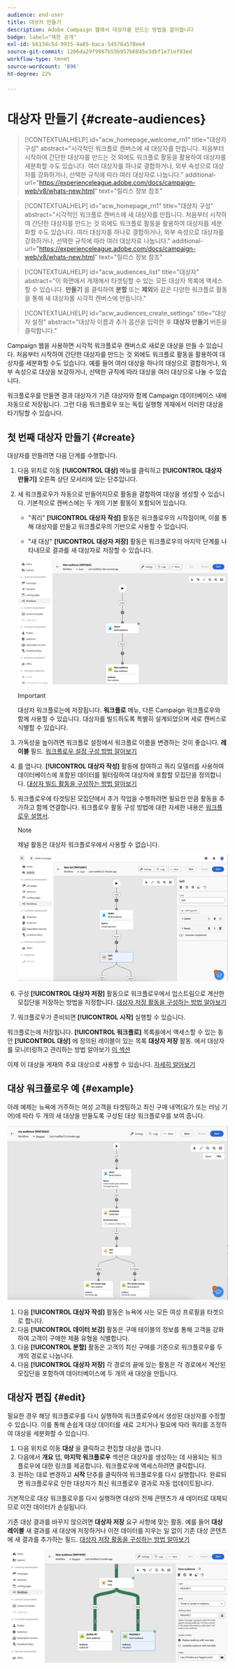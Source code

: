 ```yaml
---
audience: end-user
title: 대상자 만들기
description: Adobe Campaign 웹에서 대상자를 만드는 방법을 알아봅니다
badge: label="제한 공개"
exl-id: b6134c5d-9915-4a85-baca-54578a570ee4
source-git-commit: 1206da29f9987b55b957b6845e3dbf1e71ef03ed
workflow-type: tm+mt
source-wordcount: '896'
ht-degree: 22%

---
```


# 대상자 만들기 {#create-audiences}

>[!CONTEXTUALHELP]
>id="acw_homepage_welcome_rn1"
>title="대상자 구성"
>abstract="시각적인 워크플로 캔버스에 새 대상자를 만듭니다. 처음부터 시작하여 간단한 대상자를 만드는 것 외에도 워크플로 활동을 활용하여 대상자를 세분화할 수도 있습니다. 여러 대상자를 하나로 결합하거나, 외부 속성으로 대상자를 강화하거나, 선택한 규칙에 따라 여러 대상자로 나눕니다."
>additional-url="https://experienceleague.adobe.com/docs/campaign-web/v8/whats-new.html" text="릴리스 정보 참조"

<!--TO REMOVE BELOW-->

>[!CONTEXTUALHELP]
>id="acw_homepage_rn1"
>title="대상자 구성"
>abstract="시각적인 워크플로 캔버스에 새 대상자를 만듭니다. 처음부터 시작하여 간단한 대상자를 만드는 것 외에도 워크플로 활동을 활용하여 대상자를 세분화할 수도 있습니다. 여러 대상자를 하나로 결합하거나, 외부 속성으로 대상자를 강화하거나, 선택한 규칙에 따라 여러 대상자로 나눕니다."
>additional-url="https://experienceleague.adobe.com/docs/campaign-web/v8/whats-new.html" text="릴리스 정보 참조"

<!--TO REMOVE ABOVE-->

>[!CONTEXTUALHELP]
>id="acw_audiences_list"
>title="대상자"
>abstract="이 화면에서 게재에서 타겟팅할 수 있는 모든 대상자 목록에 액세스할 수 있습니다. **만들기** 를 클릭하여 **분할** 또는 **제외**&#x200B;와 같은 다양한 워크플로 활동을 통해 새 대상자를 시각적 캔버스에 만듭니다."

>[!CONTEXTUALHELP]
>id="acw_audiences_create_settings"
>title="대상자 설정"
>abstract="대상자 이름과 추가 옵션을 입력한 후 **대상자 만들기** 버튼을 클릭합니다."

Campaign 웹을 사용하면 시각적 워크플로우 캔버스로 새로운 대상을 만들 수 있습니다. 처음부터 시작하여 간단한 대상자를 만드는 것 외에도 워크플로 활동을 활용하여 대상자를 세분화할 수도 있습니다. 예를 들어 여러 대상을 하나의 대상으로 결합하거나, 외부 속성으로 대상을 보강하거나, 선택한 규칙에 따라 대상을 여러 대상으로 나눌 수 있습니다.

워크플로우를 만들면 결과 대상자가 기존 대상자와 함께 Campaign 데이터베이스 내에 자동으로 저장됩니다. 그런 다음 워크플로우 또는 독립 실행형 게재에서 이러한 대상을 타기팅할 수 있습니다.

## 첫 번째 대상자 만들기 {#create}

대상자를 만들려면 다음 단계를 수행합니다.

1. 다음 위치로 이동 **[!UICONTROL 대상]** 메뉴를 클릭하고 **[!UICONTROL 대상자 만들기]** 오른쪽 상단 모서리에 있는 단추입니다.

1. 새 워크플로우가 자동으로 만들어지므로 활동을 결합하여 대상을 생성할 수 있습니다. 기본적으로 캔버스에는 두 개의 기본 활동이 포함되어 있습니다.

   * &quot;쿼리&quot; **[!UICONTROL 대상자 작성]** 활동은 워크플로우의 시작점이며, 이를 통해 대상자를 만들고 워크플로우의 기반으로 사용할 수 있습니다.

   * &quot;새 대상&quot; **[!UICONTROL 대상자 저장]** 활동은 워크플로우의 마지막 단계를 나타내므로 결과를 새 대상자로 저장할 수 있습니다.

   ![](assets/create-audience-blank.png)

   >[!IMPORTANT]
   >
   >대상자 워크플로는에 저장됩니다. **워크플로** 메뉴, 다른 Campaign 워크플로우와 함께 사용할 수 있습니다. 대상자를 빌드하도록 특별히 설계되었으며 세로 캔버스로 식별할 수 있습니다.

1. 가독성을 높이려면 워크플로 설정에서 워크플로 이름을 변경하는 것이 좋습니다. **레이블** 필드. [워크플로우 설정 구성 방법 알아보기](../workflows/workflow-settings.md)

1. 를 엽니다. **[!UICONTROL 대상자 작성]** 활동에 참여하고 쿼리 모델러를 사용하여 데이터베이스에 포함된 데이터를 필터링하여 대상자에 포함할 모집단을 정의합니다. [대상자 빌드 활동을 구성하는 방법 알아보기](../workflows/activities/build-audience.md)

1. 워크플로우에 타겟팅된 모집단에서 추가 작업을 수행하려면 필요한 만큼 활동을 추가하고 함께 연결합니다. 워크플로우 활동 구성 방법에 대한 자세한 내용은 [워크플로우 설명서](../workflows/activities/about-activities.md).

   >[!NOTE]
   >
   >채널 활동은 대상자 워크플로우에서 사용할 수 없습니다.

   ![](assets/audience-creation-canvas.png)

1. 구성 **[!UICONTROL 대상자 저장]** 활동으로 워크플로우에서 업스트림으로 계산한 모집단을 저장하는 방법을 지정합니다. [대상자 저장 활동을 구성하는 방법 알아보기](../workflows/activities/save-audience.md)

1. 워크플로우가 준비되면 **[!UICONTROL 시작]** 실행할 수 있습니다.

워크플로는에 저장됩니다. **[!UICONTROL 워크플로]** 목록을에서 액세스할 수 있는 동안 **[!UICONTROL 대상]** 에 정의된 레이블이 있는 목록 **대상자 저장** 활동. 에서 대상자를 모니터링하고 관리하는 방법 알아보기 [이 섹션](manage-audience.md)

이제 이 대상을 게재의 주요 대상으로 사용할 수 있습니다. [자세히 알아보기](add-audience.md)

## 대상 워크플로우 예 {#example}

아래 예제는 뉴욕에 거주하는 여성 고객을 타겟팅하고 최신 구매 내역(요가 또는 러닝 기어)에 따라 두 개의 새 대상을 만들도록 구성된 대상 워크플로우를 보여 줍니다.

![](assets/audiences-example.png)

1. 다음 **[!UICONTROL 대상자 작성]** 활동은 뉴욕에 사는 모든 여성 프로필을 타겟으로 합니다.
1. 다음 **[!UICONTROL 데이터 보강]** 활동은 구매 테이블의 정보를 통해 고객을 강화하여 고객이 구매한 제품 유형을 식별합니다.
1. 다음 **[!UICONTROL 분할]** 활동은 고객의 최신 구매를 기준으로 워크플로우를 두 개의 경로로 나눕니다.
1. 다음 **[!UICONTROL 대상자 저장]** 각 경로의 끝에 있는 활동은 각 경로에서 계산된 모집단을 포함하여 데이터베이스에 두 개의 새 대상을 만듭니다.

## 대상자 편집 {#edit}

필요한 경우 해당 워크플로우를 다시 실행하여 워크플로우에서 생성된 대상자를 수정할 수 있습니다. 이를 통해 손쉽게 대상 데이터를 새로 고치거나 필요에 따라 쿼리를 조정하여 대상을 세분화할 수 있습니다.

1. 다음 위치로 이동 **대상** 을 클릭하고 편집할 대상을 엽니다.
1. 다음에서 **개요** 탭, **마지막 워크플로우** 섹션은 대상자를 생성하는 데 사용되는 워크플로우에 대한 링크를 제공합니다. 워크플로우에 액세스하려면 클릭합니다.
1. 원하는 대로 변경하고 **시작** 단추를 클릭하여 워크플로우를 다시 실행합니다. 완료되면 워크플로우로 인한 대상자가 최신 워크플로우 결과로 자동 업데이트됩니다.

기본적으로 대상 워크플로우를 다시 실행하면 대상의 전체 콘텐츠가 새 데이터로 대체되므로 이전 데이터가 손실됩니다.

기존 대상 결과를 바꾸지 않으려면 **대상자 저장** 요구 사항에 맞는 활동. 예를 들어 **대상 레이블** 새 결과를 새 대상에 저장하거나 이전 데이터를 지우는 일 없이 기존 대상 콘텐츠에 새 결과를 추가하는 필드. [대상자 저장 활동을 구성하는 방법 알아보기](../workflows/activities/save-audience.md)

![](assets/edit-audience-save.png)
